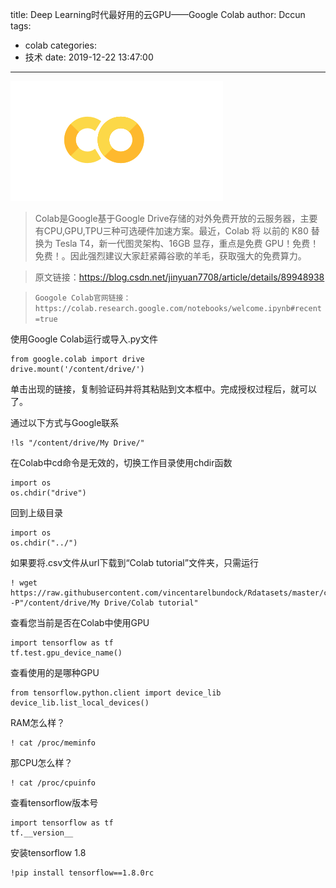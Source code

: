 title: Deep Learning时代最好用的云GPU——Google Colab
author: Dccun
tags:
  - colab
categories:
  - 技术
date: 2019-12-22 13:47:00
---
![upload successful](/images/pasted-125.png) 

<!--more-->

>Colab是Google基于Google Drive存储的对外免费开放的云服务器，主要有CPU,GPU,TPU三种可选硬件加速方案。最近，Colab 将 以前的 K80 替换为 Tesla T4，新一代图灵架构、16GB 显存，重点是免费 GPU！免费！免费！。因此强烈建议大家赶紧薅谷歌的羊毛，获取强大的免费算力。

>原文链接：https://blog.csdn.net/jinyuan7708/article/details/89948938

>`Googole Colab官网链接：https://colab.research.google.com/notebooks/welcome.ipynb#recent=true`

使用Google Colab运行或导入.py文件
```
from google.colab import drive
drive.mount('/content/drive/')
```

单击出现的链接，复制验证码并将其粘贴到文本框中。完成授权过程后，就可以了。

通过以下方式与Google联系
```
!ls "/content/drive/My Drive/"
```

在Colab中cd命令是无效的，切换工作目录使用chdir函数
```
import os
os.chdir("drive")
```

回到上级目录
```
import os
os.chdir("../")
```

如果要将.csv文件从url下载到“Colab tutorial”文件夹，只需运行
```
! wget https://raw.githubusercontent.com/vincentarelbundock/Rdatasets/master/csv/datasets/Titanic.csv -P"/content/drive/My Drive/Colab tutorial"
```

查看您当前是否在Colab中使用GPU
```
import tensorflow as tf
tf.test.gpu_device_name()
```

查看使用的是哪种GPU
```
from tensorflow.python.client import device_lib
device_lib.list_local_devices()
```

RAM怎么样？
```
! cat /proc/meminfo
```

那CPU怎么样？
```
! cat /proc/cpuinfo
```

查看tensorflow版本号
```
import tensorflow as tf
tf.__version__
```

安装tensorflow 1.8
```
!pip install tensorflow==1.8.0rc 
```